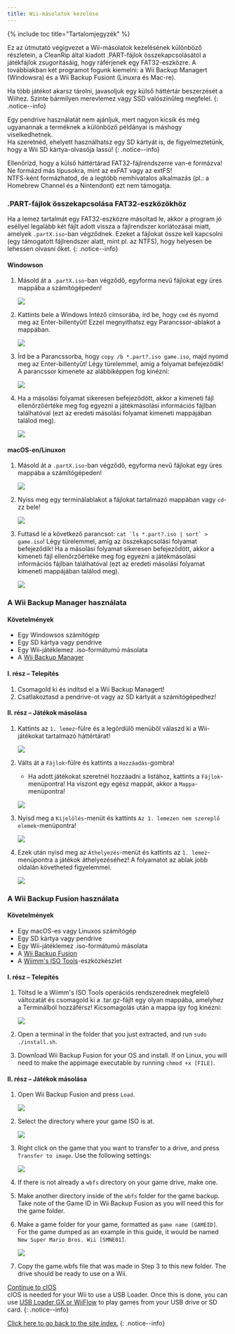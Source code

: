 ```yaml
---
title: Wii-másolatok kezelése
---
```


{% include toc title="Tartalomjegyzék" %}

Ez az útmutató végigvezet a Wii-másolatok kezelésének különböző részletein, a CleanRip által kiadott .PART-fájlok összekapcsolásától a játékfájlok zsugorításáig, hogy ráférjenek egy FAT32-eszközre. A továbbiakban két programot fogunk kiemelni: a Wii Backup Managert (Windowsra) és a Wii Backup Fusiont (Linuxra és Mac-re).

Ha több játékot akarsz tárolni, javasoljuk egy külső háttértár beszerzését a Wiihez. Szinte bármilyen merevlemez vagy SSD valószínűleg megfelel.
{: .notice--info}

Egy pendrive használatát nem ajánljuk, mert nagyon kicsik és még ugyanannak a terméknek a különböző példányai is máshogy viselkedhetnek. <br>
Ha szeretnéd, ehelyett használhatsz egy SD kártyát is, de figyelmeztetünk, hogy a Wii SD kártya-olvasója lassú!
{: .notice--info}

Ellenőrizd, hogy a külső háttértárad FAT32-fájlrendszerre van-e formázva! Ne formázd más típusokra, mint az exFAT vagy az extFS! <br>
NTFS-ként formázhatod, de a legtöbb nemhivatalos alkalmazás (pl.: a Homebrew Channel és a Nintendont) ezt nem támogatja.

### .PART-fájlok összekapcsolása FAT32-eszközökhöz

Ha a lemez tartalmát egy FAT32-eszközre másoltad le, akkor a program jó eséllyel legalább két fájlt adott vissza a fájlrendszer korlátozásai miatt, amelyek `.partX.iso`-ban végződnek. Ezeket a fájlokat össze kell kapcsolni (egy támogatott fájlrendszer alatt, mint pl. az NTFS), hogy helyesen be lehessen olvasni őket.
{: .notice--info}

#### Windowson

1. Másold át a `.partX.iso`-ban végződő, egyforma nevű fájlokat egy üres mappába a számítógépeden!

   ![](/images/desktop-apps/WBM/dumpedpartfiles.png)

2. Kattints bele a Windows Intéző címsorába, írd be, hogy `cmd` és nyomd meg az Enter-billentyűt! Ezzel megnyithatsz egy Parancssor-ablakot a mappában.

   ![](/images/desktop-apps/WBM/opencmd.png)

3. Írd be a Parancssorba, hogy `copy /b *.part?.iso game.iso`, majd nyomd meg az Enter-billentyűt! Légy türelemmel, amíg a folyamat befejeződik! A parancssor kimenete az alábbiképpen fog kinézni:

   ![](/images/desktop-apps/WBM/joinpartfiles.png)

4. Ha a másolási folyamat sikeresen befejeződött, akkor a kimeneti fájl ellenőrzőértéke meg fog egyezni a játékmásolási információs fájlban találhatóval (ezt az eredeti másolási folyamat kimeneti mappájában találod meg).

   ![](/images/desktop-apps/WBM/filemd5.png)

#### macOS-en/Linuxon

1. Másold át a `.partX.iso`-ban végződő, egyforma nevű fájlokat egy üres mappába a számítógépeden!

   ![](/images/desktop-apps/WBM/dumpedpartfileslinux.png)

2. Nyiss meg egy terminálablakot a fájlokat tartalmazó mappában vagy `cd`-zz bele!

   ![](/images/desktop-apps/WBM/openterminallinux.png)

3. Futtasd le a következő parancsot: ``cat `ls *.part?.iso | sort` > game.iso``! Légy türelemmel, amíg az összekapcsolási folyamat befejeződik! Ha a másolási folyamat sikeresen befejeződött, akkor a kimeneti fájl ellenőrzőértéke meg fog egyezni a játékmásolási információs fájlban találhatóval (ezt az eredeti másolási folyamat kimeneti mappájában találod meg).

   ![](/images/desktop-apps/WBM/mergesuccesslinux.png)

### A Wii Backup Manager használata

#### Követelmények

- Egy Windowsos számítógép
- Egy SD kártya vagy pendrive
- Egy Wii-játéklemez .iso-formátumú másolata
- A [Wii Backup Manager](https://static.wiidatabase.de/Wii-Backup-Manager.zip)

#### I. rész – Telepítés

1. Csomagold ki és indítsd el a Wii Backup Managert!
2. Csatlakoztasd a pendrive-ot vagy az SD kártyát a számítógépedhez!

#### II. rész – Játékok másolása

1. Kattints az `1. lemez`-fülre és a legördülő menüből válaszd ki a Wii-játékokat tartalmazó háttértárat!

   ![](/images/desktop-apps/WBM/select_drive.png)

2. Válts át a `Fájlok`-fülre és kattints a `Hozzáadás`-gombra!

   - Ha adott játékokat szeretnél hozzáadni a listához, kattints a `Fájlok`-menüpontra! Ha viszont egy egész mappát, akkor a `Mappa`-menüpontra!

   ![](/images/desktop-apps/WBM/select_games.png)

3. Nyisd meg a `Kijelölés`-menüt és kattints `Az 1. lemezen nem szereplő elemek`-menüpontra!

   ![](/images/desktop-apps/WBM/select_games2.png)

4. Ezek után nyisd meg az `Áthelyezés`-menüt és kattints az `1. lemez`-menüpontra a játékok áthelyezéséhez! A folyamatot az ablak jobb oldalán követheted figyelemmel.

   ![](/images/desktop-apps/WBM/transfer_todrive.png)

### A Wii Backup Fusion használata

#### Követelmények

- Egy macOS-es vagy Linuxos számítógép
- Egy SD kártya vagy pendrive
- Egy Wii-játéklemez .iso-formátumú másolata
- A [Wii Backup Fusion](https://github.com/larsenv/Wii-Backup-Fusion)
- A [Wiimm's ISO Tools](https://wit.wiimm.de/download.html)-eszközkészlet

#### I. rész – Telepítés

1. Töltsd le a Wiimm's ISO Tools operációs rendszerednek megfelelő változatát és csomagold ki a .tar.gz-fájlt egy olyan mappába, amelyhez a Terminálból hozzáférsz! Kicsomagolás után a mappa így fog kinézni:

   ![](/images/desktop-apps/WBM/witinstallfolder.png)

2. Open a terminal in the folder that you just extracted, and run `sudo ./install.sh`.

3. Download Wii Backup Fusion for your OS and install. If on Linux, you will need to make the appimage executable by running `chmod +x [FILE]`.

#### II. rész – Játékok másolása

1. Open Wii Backup Fusion and press `Load`.

   ![](/images/desktop-apps/WBM/loadwbf.png)

2. Select the directory where your game ISO is at.

   ![](/images/desktop-apps/WBM/opendirectorywbf.png)

3. Right click on the game that you want to transfer to a drive, and press `Transfer to image`. Use the following settings:

   ![](/images/desktop-apps/WBM/settingswbf.png)

4. If there is not already a `wbfs` directory on your game drive, make one.

5. Make another directory inside of the `wbfs` folder for the game backup. Take note of the Game ID in Wii Backup Fusion as you will need this for the game folder.

6. Make a game folder for your game, formatted as `game name [GAMEID]`. For the game dumped as an example in this guide, it would be named `New Super Mario Bros. Wii [SMNE01]`.

   ![](/images/desktop-apps/WBM/wbfsname.png)

7. Copy the game.wbfs file that was made in Step 3 to this new folder. The drive should be ready to use on a Wii.

[Continue to cIOS](cios)<br>
cIOS is needed for your Wii to use a USB Loader. Once this is done, you can use [USB Loader GX or WiiFlow](wii-loaders) to play games from your USB drive or SD card.
{: .notice--info}

[Click here to go back to the site index.](site-navigation)
{: .notice--info}
